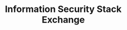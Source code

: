 ---
title: Information Security Stack Exchange
description: A question and answer site for information security professionals.
url: https://security.stackexchange.com/
image:
    # url: '/assets/images/cafe.png'
    # alt: 'Cafe'
tags: ['forum']
listedDate: 2023-11-09
published: true
---